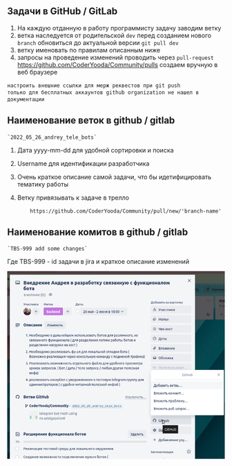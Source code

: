 ## Задачи в GitHub / GitLab

1. На каждую отданную в работу программисту задачу заводим ветку
2. ветка наследуется от родительской `dev` перед созданием нового `branch` обновиться до актуальной версии `git pull dev`
3. ветку именовать по правилам описанным ниже 
4. запросы на проведение изменений проводить через `pull-request`
   https://github.com/CoderYooda/Community/pulls создаем вручную в веб браузере
```git
настроить внешние ссылки для мерж реквестов при git push
только для бесплатных аккаунтов github organization не нашел в документации 
```

## Наименование веток в github / gitlab

    `2022_05_26_andrey_tele_bots`

1. Дата yyyy-mm-dd для удобной сортировки и поиска
2. Username для идентификации разработчика
3. Очень краткое описание самой задачи, что бы идетифицировать тематику работы
4. Ветку привязывать к задаче в трелло

   ```angular2html
       https://github.com/CoderYooda/Community/pull/new/'branch-name'
   ```

## Наименование комитов в github / gitlab

    `TBS-999 add some changes`
Где TBS-999 - id задачи в jira и краткое описание изменений


![Image](images/trello_gitbranch_add.png)